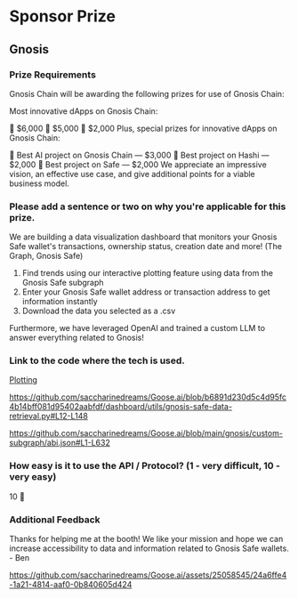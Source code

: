 # Sponsor Prize

## Gnosis

### Prize Requirements

Gnosis Chain will be awarding the following prizes for use of Gnosis Chain:

Most innovative dApps on Gnosis Chain:

🥇 $6,000
🥈 $5,000
🥉 $2,000
Plus, special prizes for innovative dApps on Gnosis Chain:

🤖 Best AI project on Gnosis Chain — $3,000
🌉 Best project on Hashi — $2,000
🔐 Best project on Safe — $2,000
We appreciate an impressive vision, an effective use case, and give additional points for a viable business model.

### Please add a sentence or two on why you're applicable for this prize.

We are building a data visualization dashboard that monitors your Gnosis Safe wallet's transactions, ownership status, creation date and more! (The Graph, Gnosis Safe)
1. Find trends using our interactive plotting feature using data from the Gnosis Safe subgraph
2. Enter your Gnosis Safe wallet address or transaction address to get information instantly
3. Download the data you selected as a .csv

Furthermore, we have leveraged OpenAI and trained a custom LLM to answer everything related to Gnosis!

### Link to the code where the tech is used.

[Plotting](https://github.com/saccharinedreams/Goose.ai/blob/35768a4bb638ff37113aa883b35f20b5a7f164be/dashboard/pages/gnosis.py#L8-L80)

https://github.com/saccharinedreams/Goose.ai/blob/b6891d230d5c4d95fc4b14bff081d95402aabfdf/dashboard/utils/gnosis-safe-data-retrieval.py#L12-L148


https://github.com/saccharinedreams/Goose.ai/blob/main/gnosis/custom-subgraph/abi.json#L1-L632

### How easy is it to use the API / Protocol? (1 - very difficult, 10 - very easy)

10 🌟

### Additional Feedback

Thanks for helping me at the booth! We like your mission and hope we can increase accessibility to data and information related to Gnosis Safe wallets. - Ben

https://github.com/saccharinedreams/Goose.ai/assets/25058545/24a6ffe4-1a21-4814-aaf0-0b840605d424

